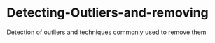 # Detecting-Outliers-and-removing
Detection of outliers and techniques commonly used to remove them

